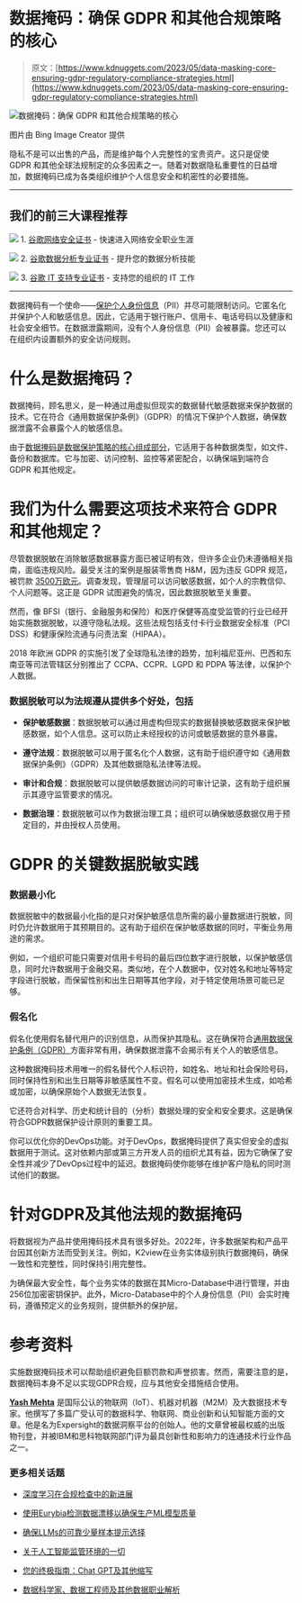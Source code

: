 # 数据掩码：确保 GDPR 和其他合规策略的核心

> 原文：[https://www.kdnuggets.com/2023/05/data-masking-core-ensuring-gdpr-regulatory-compliance-strategies.html](https://www.kdnuggets.com/2023/05/data-masking-core-ensuring-gdpr-regulatory-compliance-strategies.html)

![数据掩码：确保 GDPR 和其他合规策略的核心](../Images/dcedd3df481ae83a83979f61916027c8.png)

图片由 Bing Image Creator 提供

隐私不是可以出售的产品，而是维护每个人完整性的宝贵资产。这只是促使 GDPR 和其他全球法规制定的众多因素之一。随着对数据隐私重要性的日益增加，数据掩码已成为各类组织维护个人信息安全和机密性的必要措施。

* * *

## 我们的前三大课程推荐

![](../Images/0244c01ba9267c002ef39d4907e0b8fb.png) 1\. [谷歌网络安全证书](https://www.kdnuggets.com/google-cybersecurity) - 快速进入网络安全职业生涯

![](../Images/e225c49c3c91745821c8c0368bf04711.png) 2\. [谷歌数据分析专业证书](https://www.kdnuggets.com/google-data-analytics) - 提升您的数据分析技能

![](../Images/0244c01ba9267c002ef39d4907e0b8fb.png) 3\. [谷歌 IT 支持专业证书](https://www.kdnuggets.com/google-itsupport) - 支持您的组织的 IT 工作

* * *

数据掩码有一个使命——[保护个人身份信息](https://www.mcafee.com/blogs/privacy-identity-protection/take-it-personally-ten-tips-for-protecting-your-personally-identifiable-information-pii/)（PII）并尽可能限制访问。它匿名化并保护个人和敏感信息。因此，它适用于银行账户、信用卡、电话号码以及健康和社会安全细节。在数据泄露期间，没有个人身份信息（PII）会被暴露。您还可以在组织内设置额外的安全访问规则。

# 什么是数据掩码？

数据掩码，顾名思义，是一种通过用虚拟但现实的数据替代敏感数据来保护数据的技术。它在符合《通用数据保护条例》（GDPR）的情况下保护个人数据，确保数据泄露不会暴露个人的敏感信息。

由于[数据掩码是数据保护策略的核心组成部分](https://www.k2view.com/what-is-data-masking)，它适用于各种数据类型，如文件、备份和数据库。它与加密、访问控制、监控等紧密配合，以确保端到端符合 GDPR 和其他规定。

# 我们为什么需要这项技术来符合 GDPR 和其他规定？

尽管数据脱敏在消除敏感数据暴露方面已被证明有效，但许多企业仍未遵循相关指南，面临违规风险。最受关注的案例是服装零售商 H&M，因为违反 GDPR 规范，被罚款 [3500万欧元](https://edpb.europa.eu/news/national-news/2020/hamburg-commissioner-fines-hm-353-million-euro-data-protection-violations_en)。调查发现，管理层可以访问敏感数据，如个人的宗教信仰、个人问题等。这正是 GDPR 试图避免的情况，因此数据脱敏至关重要。

然而，像 BFSI（银行、金融服务和保险）和医疗保健等高度受监管的行业已经开始实施数据脱敏，以遵守隐私法规。这些法规包括支付卡行业数据安全标准（PCI DSS）和健康保险流通与问责法案（HIPAA）。

2018 年欧洲 GDPR 的实施引发了全球隐私法律的趋势，加利福尼亚州、巴西和东南亚等司法管辖区分别推出了 CCPA、CCPR、LGPD 和 PDPA 等法律，以保护个人数据。

### **数据脱敏可以为法规遵从提供多个好处，包括**

+   **保护敏感数据**：数据脱敏可以通过用虚构但现实的数据替换敏感数据来保护敏感数据，如个人信息。这可以防止未经授权的访问或敏感数据的意外暴露。

+   **遵守法规**：数据脱敏可以用于匿名化个人数据，这有助于组织遵守如《通用数据保护条例》（GDPR）及其他数据隐私法律等法规。

+   **审计和合规**：数据脱敏可以提供敏感数据访问的可审计记录，这有助于组织展示其遵守监管要求的情况。

+   **数据治理**：数据脱敏可以作为数据治理工具；组织可以确保敏感数据仅用于预定目的，并由授权人员使用。

# GDPR 的关键数据脱敏实践

### **数据最小化**

数据脱敏中的数据最小化指的是只对保护敏感信息所需的最小量数据进行脱敏，同时仍允许数据用于其预期目的。这有助于组织在保护敏感数据的同时，平衡业务用途的需求。

例如，一个组织可能只需要对信用卡号码的最后四位数字进行脱敏，以保护敏感信息，同时允许数据用于金融交易。类似地，在个人数据中，仅对姓名和地址等特定字段进行脱敏，而保留性别和出生日期等其他字段，对于特定使用场景可能已足够。

### **假名化**

假名化使用假名替代用户的识别信息，从而保护其隐私。这在确保符合[通用数据保护条例（GDPR）](https://www.zdnet.com/article/gdpr-an-executive-guide-to-what-you-need-to-know/)方面非常有用，确保数据泄露不会揭示有关个人的敏感信息。

这种数据掩码技术用唯一的假名替代个人标识符，如姓名、地址和社会保险号码，同时保持性别和出生日期等非敏感属性不变。假名可以使用加密技术生成，如哈希或加密，以确保原始个人数据无法恢复。

它还符合对科学、历史和统计目的（分析）数据处理的安全和安全要求。这是确保符合GDPR数据保护设计原则的重要工具。

你可以优化你的DevOps功能。对于DevOps，数据掩码提供了真实但安全的虚拟数据用于测试。这对依赖内部或第三方开发人员的组织尤其有益，因为它确保了安全性并减少了DevOps过程中的延迟。数据掩码使你能够在维护客户隐私的同时测试他们的数据。

# 针对GDPR及其他法规的数据掩码

将数据视为产品并使用掩码技术具有很多好处。2022年，许多数据架构和产品平台因其创新方法而受到关注。例如，K2view在业务实体级别执行数据掩码，确保一致性和完整性，同时保持引用完整性。

为确保最大安全性，每个业务实体的数据在其Micro-Database中进行管理，并由256位加密密钥保护。此外，Micro-Database中的个人身份信息（PII）会实时掩码，遵循预定义的业务规则，提供额外的保护层。

# 参考资料

实施数据掩码技术可以帮助组织避免巨额罚款和声誉损害。然而，需要注意的是，数据掩码本身不足以实现GDPR合规，应与其他安全措施结合使用。

**[Yash Mehta](https://www.linkedin.com/in/yash-mehta-esthan/)** 是国际公认的物联网（IoT）、机器对机器（M2M）及大数据技术专家。他撰写了多篇广受认可的数据科学、物联网、商业创新和认知智能方面的文章。他是名为Expersight的数据洞察平台的创始人。他的文章曾被最权威的出版物刊登，并被IBM和思科物联网部门评为最具创新性和影响力的连通技术行业作品之一。

### 更多相关话题

+   [深度学习在合规检查中的新进展](https://www.kdnuggets.com/2022/05/deep-learning-compliance-checks-new.html)

+   [使用Eurybia检测数据漂移以确保生产ML模型质量](https://www.kdnuggets.com/2022/07/detecting-data-drift-ensuring-production-ml-model-quality-eurybia.html)

+   [确保LLMs的可靠少量样本提示选择](https://www.kdnuggets.com/2023/07/ensuring-reliable-fewshot-prompt-selection-llms.html)

+   [关于人工智能监管环境的一切](https://www.kdnuggets.com/all-about-the-ai-regulatory-landscape)

+   [您的终极指南：Chat GPT及其他缩写](https://www.kdnuggets.com/2023/06/ultimate-guide-chat-gpt-abbreviations.html)

+   [数据科学家、数据工程师及其他数据职业解析](https://www.kdnuggets.com/2021/05/data-scientist-data-engineer-data-careers-explained.html)
